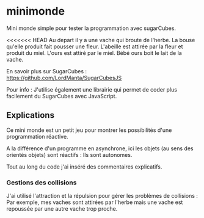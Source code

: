 # minimonde
Mini monde simple pour tester la programmation avec sugarCubes.

<<<<<<< HEAD
Au depart il y a une vache qui broute de l'herbe.
La bouse qu'elle produit fait pousser une fleur.
L'abeille est attirée par la fleur et produit du miel.
L'ours est attiré par le miel.
Bébé ours boit le lait de la vache.

En savoir plus sur SugarCubes : https://github.com/LordManta/SugarCubesJS

Pour info :
J'utilise également une librairie qui permet de coder plus facilement du SugarCubes avec JavaScript.

## Explications
Ce mini monde est un petit jeu pour montrer les possibilités d'une programmation réactive.

A la différence d'un programme en asynchrone, ici les objets (au sens des orientés objets) sont réactifs : Ils sont autonomes.
 
Tout au long du code j'ai inséré des commentaires explicatifs.


### Gestions des collisions
J'ai utilisé l'attraction et la répulsion pour gérer les problèmes de collisions :
Par exemple, mes vaches sont attirées par l'herbe mais une vache est repoussée par une autre vache trop proche.
